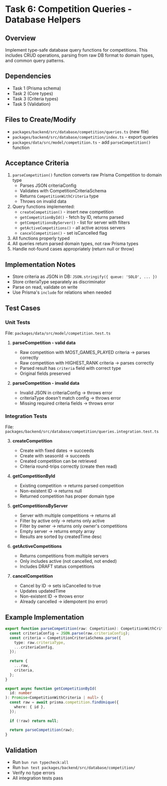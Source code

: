 # Task 6: Competition Queries - Database Helpers

## Overview
Implement type-safe database query functions for competitions. This includes CRUD operations, parsing from raw DB format to domain types, and common query patterns.

## Dependencies
- Task 1 (Prisma schema)
- Task 2 (Core types)
- Task 3 (Criteria types)
- Task 5 (Validation)

## Files to Create/Modify
- `packages/backend/src/database/competition/queries.ts` (new file)
- `packages/backend/src/database/competition/index.ts` - export queries
- `packages/data/src/model/competition.ts` - add `parseCompetition()` function

## Acceptance Criteria
1. `parseCompetition()` function converts raw Prisma Competition to domain type
   - Parses JSON criteriaConfig
   - Validates with CompetitionCriteriaSchema
   - Returns `CompetitionWithCriteria` type
   - Throws on invalid data
2. Query functions implemented:
   - `createCompetition()` - insert new competition
   - `getCompetitionById()` - fetch by ID, returns parsed
   - `getCompetitionsByServer()` - list for server with filters
   - `getActiveCompetitions()` - all active across servers
   - `cancelCompetition()` - set isCancelled flag
3. All functions properly typed
4. All queries return parsed domain types, not raw Prisma types
5. Handle not-found cases appropriately (return null or throw)

## Implementation Notes
- Store criteria as JSON in DB: `JSON.stringify({ queue: 'SOLO', ... })`
- Store criteriaType separately as discriminator
- Parse on read, validate on write
- Use Prisma's `include` for relations when needed

## Test Cases

### Unit Tests
File: `packages/data/src/model/competition.test.ts`

1. **parseCompetition - valid data**
   - Raw competition with MOST_GAMES_PLAYED criteria → parses correctly
   - Raw competition with HIGHEST_RANK criteria → parses correctly
   - Parsed result has `criteria` field with correct type
   - Original fields preserved

2. **parseCompetition - invalid data**
   - Invalid JSON in criteriaConfig → throws error
   - criteriaType doesn't match config → throws error
   - Missing required criteria fields → throws error

### Integration Tests
File: `packages/backend/src/database/competition/queries.integration.test.ts`

3. **createCompetition**
   - Create with fixed dates → succeeds
   - Create with seasonId → succeeds
   - Created competition can be retrieved
   - Criteria round-trips correctly (create then read)

4. **getCompetitionById**
   - Existing competition → returns parsed competition
   - Non-existent ID → returns null
   - Returned competition has proper domain type

5. **getCompetitionsByServer**
   - Server with multiple competitions → returns all
   - Filter by active only → returns only active
   - Filter by owner → returns only owner's competitions
   - Empty server → returns empty array
   - Results are sorted by createdTime desc

6. **getActiveCompetitions**
   - Returns competitions from multiple servers
   - Only includes active (not cancelled, not ended)
   - Includes DRAFT status competitions

7. **cancelCompetition**
   - Cancel by ID → sets isCancelled to true
   - Updates updatedTime
   - Non-existent ID → throws error
   - Already cancelled → idempotent (no error)

## Example Implementation
```typescript
export function parseCompetition(raw: Competition): CompetitionWithCriteria {
  const criteriaConfig = JSON.parse(raw.criteriaConfig);
  const criteria = CompetitionCriteriaSchema.parse({
    type: raw.criteriaType,
    ...criteriaConfig,
  });
  
  return {
    ...raw,
    criteria,
  };
}

export async function getCompetitionById(
  id: number
): Promise<CompetitionWithCriteria | null> {
  const raw = await prisma.competition.findUnique({
    where: { id },
  });
  
  if (!raw) return null;
  
  return parseCompetition(raw);
}
```

## Validation
- Run `bun run typecheck:all`
- Run `bun test packages/backend/src/database/competition/`
- Verify no type errors
- All integration tests pass

